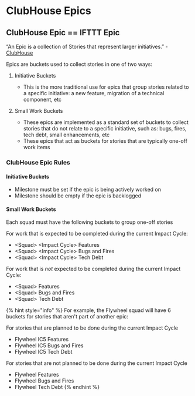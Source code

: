 # ClubHouse Epics

## ClubHouse Epic == IFTTT Epic

“An Epic is a collection of Stories that represent larger initiatives.” - [ClubHouse](https://help.clubhouse.io/hc/en-us/articles/360017524632-What-is-an-Epic-#:~:text=An%20Epic%20is%20a%20collection,cross%2Dfunctional%20teams%20to%20collaborate.)

Epics are buckets used to collect stories in one of two ways:

1. Initiative Buckets

   * This is the more traditional use for epics that group stories related to a specific initiative: a new feature, migration of a technical component, etc

2. Small Work Buckets
   * These epics are implemented as a standard set of buckets to collect stories that do not relate to a specific initiative, such as: bugs, fires, tech debt, small enhancements, etc
   * These epics that act as buckets for stories that are typically one-off work items

### ClubHouse Epic Rules

#### Initiative Buckets

* Milestone must be set if the epic is being actively worked on
* Milestone should be empty if the epic is backlogged

#### Small Work Buckets

Each squad must have the following buckets to group one-off stories

For work that is expected to be completed during the current Impact Cycle:

* &lt;Squad&gt; &lt;Impact Cycle&gt; Features
* &lt;Squad&gt; &lt;Impact Cycle&gt; Bugs and Fires
* &lt;Squad&gt; &lt;Impact Cycle&gt; Tech Debt

For work that is _not_ expected to be completed during the current Impact Cycle:

* &lt;Squad&gt; Features
* &lt;Squad&gt; Bugs and Fires
* &lt;Squad&gt; Tech Debt

{% hint style="info" %}
For example, the Flywheel squad will have 6 buckets for stories that aren't part of another epic:

For stories that are planned to be done during the current Impact Cycle

* Flywheel IC5 Features
* Flywheel IC5 Bugs and Fires
* Flywheel IC5 Tech Debt

For stories that are not planned to be done during the current Impact Cycle

* Flywheel Features
* Flywheel Bugs and Fires
* Flywheel Tech Debt
{% endhint %}



